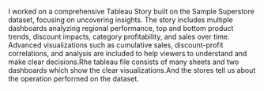 I worked on a comprehensive Tableau Story built on the Sample Superstore dataset, focusing on uncovering insights. The story includes multiple dashboards analyzing regional performance, top and bottom product trends, discount impacts, category profitability, and sales over time. Advanced visualizations such as cumulative sales, discount-profit correlations, and  analysis are included to help viewers to understand and make clear decisions.Rhe tableau file consists of many sheets and two dashboards which show the clear visualizations.And the stores tell us about the operation performed on the dataset.
